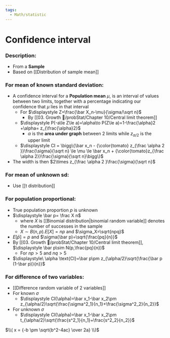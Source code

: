 ```yaml
---
tags:
  - Math/statistic
---
```

# Confidence interval
### Description:
- From a **Sample**
- Based on [[Distribution of sample mean]]
### For mean of known standard deviation:
- A confidence interval for a **Population mean** $\mu$, is an interval of values between two limits, together with a percentage indicating our confidence that $\mu$ lies in that interval
	- For $\displaystyle Z=\frac{\bar X_n-\mu}{\sigma/\sqrt n}$
		- By [[03. Growth 🌻/probStat/Chapter 10/Central limit theorem]]
	- $\displaystyle P(-a\le Z\le a)=\alpha\to P(Z\le a)=1-\frac{\alpha}2 +\alpha= z_{\frac{\alpha}2}$
		- $\alpha$ is the **area under graph** between 2 limits while $z_{\alpha/2}$ is the upper limit
	- $\displaystyle CI = \bigg\{\bar x_n - {\color{tomato} z_{\frac \alpha 2 }}\frac{\sigma}{\sqrt n} \le \mu \le \bar x_n + {\color{tomato}z_{\frac \alpha 2}}\frac{\sigma}{\sqrt n}\bigg\}$
- The width is then $2\times z_{\frac \alpha 2 }\frac{\sigma}{\sqrt n}$ 

### For mean of unknown sd:
- Use [[t distribution]]

### For population proportional:
- True population proportion $p$ is unknown
- $\displaystyle \bar p= \frac X n$ 
	- where $X$ is [[Binomial distribution|binomial random variable]] denotes the number of successes in the sample
	- $X\sim B(n,p). E[X]=np$ and $\sigma_X=\sqrt{npq}$
- $E[\bar p]=p$ and $\sigma(\bar p)=\sqrt{\frac{pq}{n}}$
- By [[03. Growth 🌻/probStat/Chapter 10/Central limit theorem]], $\displaystyle \bar p\sim N(p,\frac{pq}{n})$
	- For $np>5$ and $nq>5$
- $\displaystyle\ \alpha \text{CI}=\bar p\pm z_{\alpha/2}\sqrt{\frac{\bar p (1-\bar p)}{n}}$

### For difference of two variables:
- [[Difference random variable of 2 variables]]
- For known $\sigma$
	- $\displaystyle CI(\alpha)=\bar x_1-\bar x_2\pm z_{\alpha/2}\sqrt{\frac{\sigma^2_1}{n_1}+\frac{\sigma^2_2}{n_2}}$
- For unknown $\sigma$
	- $\displaystyle CI(\alpha)=\bar x_1-\bar x_2\pm t_{\alpha/2}\sqrt{\frac{s^2_1}{n_1}+\frac{s^2_2}{n_2}}$

$\\( x = {-b \pm \sqrt{b^2-4ac} \over 2a} \\)$

